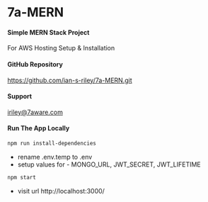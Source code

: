 # 7a-MERN

#### Simple MERN Stack Project 

For AWS Hosting Setup & Installation

#### GitHub Repository

https://github.com/ian-s-riley/7a-MERN.git

#### Support

iriley@7aware.com

#### Run The App Locally

```sh
npm run install-dependencies
```

- rename .env.temp to .env
- setup values for - MONGO_URL, JWT_SECRET, JWT_LIFETIME

```sh
npm start
```

- visit url http://localhost:3000/